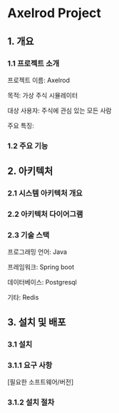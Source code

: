 # Axelrod Project

## 1. 개요

### 1.1 프로젝트 소개

프로젝트 이름: Axelrod

목적: 가상 주식 시뮬레이터

대상 사용자: 주식에 관심 있는 모든 사람

주요 특징: 


### 1.2 주요 기능


## 2. 아키텍처

### 2.1 시스템 아키텍처 개요



### 2.2 아키텍처 다이어그램



### 2.3 기술 스택

프로그래밍 언어: Java

프레임워크: Spring boot

데이터베이스: Postgresql

기타: Redis

## 3. 설치 및 배포

### 3.1 설치

### 3.1.1 요구 사항

[필요한 소프트웨어/버전]

### 3.1.2 설치 절차
